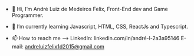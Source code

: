- 👋 Hi, I’m André Luiz de Medeiros Felix, Front-End dev and Game Programmer.

- 🌱 I’m currently learning Javascript, HTML, CSS, ReactJs and Typescript.

- 📫 How to reach me --> 
LinkedIn: linkedin.com/in/andré-l-2a3a95146
E-mail: andreluizfelix1d2015@gmail.com

<!---
AndreLFelix/AndreLFelix is a ✨ special ✨ repository because its `README.md` (this file) appears on your GitHub profile.
You can click the Preview link to take a look at your changes.
- 👀 I’m interested in ...
- 💞️ I’m looking to collaborate on ...
--->
